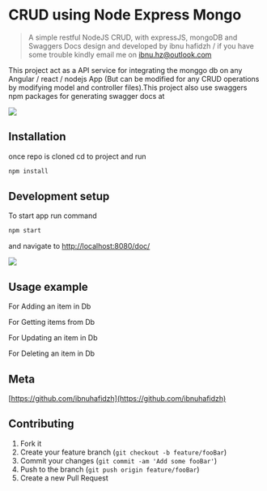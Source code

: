 # CRUD using Node Express Mongo

> A simple restful NodeJS CRUD, with expressJS, mongoDB and Swaggers Docs design and developed by ibnu hafidzh / if you have some trouble kindly email me on ibnu.hz@outlook.com

This project act as a API service for integrating the monggo db on any Angular / react / nodejs App (But can be modified for any CRUD operations by modifying model and controller files).This project also use swaggers npm packages for generating swagger docs at

![](swagger.png)

## Installation

once repo is cloned cd to project and run

```sh
npm install
```

## Development setup

To start app run command

```sh
npm start
```

and navigate to <http://localhost:8080/doc/>

![](swagger.png)

## Usage example

For Adding an item in Db

For Getting items from Db

For Updating an item in Db

For Deleting an item in Db

## Meta

[https://github.com/ibnuhafidzh](https://github.com/ibnuhafidzh)

## Contributing

1. Fork it
2. Create your feature branch (`git checkout -b feature/fooBar`)
3. Commit your changes (`git commit -am 'Add some fooBar'`)
4. Push to the branch (`git push origin feature/fooBar`)
5. Create a new Pull Request
